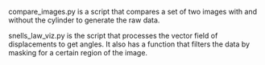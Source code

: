 compare_images.py is a script that compares a set of two images with and without the cylinder to generate the raw data. 

snells_law_viz.py is the script that processes the vector field of displacements to get angles. It also has a function that filters the data by masking for a certain region of the image. 